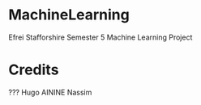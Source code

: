 # MachineLearning
Efrei Stafforshire Semester 5 Machine Learning Project

# Credits
??? Hugo
AININE Nassim
